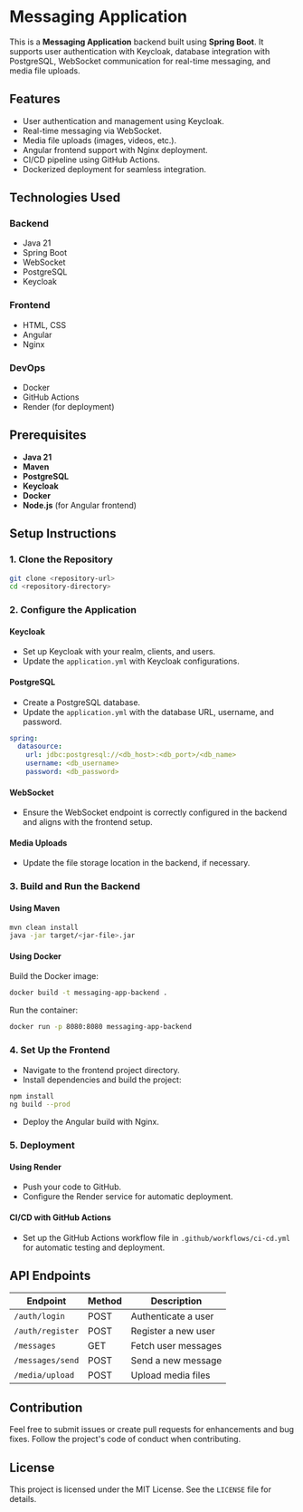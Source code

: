 # Messaging Application

This is a **Messaging Application** backend built using **Spring Boot**. It supports user authentication with Keycloak, database integration with PostgreSQL, WebSocket communication for real-time messaging, and media file uploads.

## Features

- User authentication and management using Keycloak.
- Real-time messaging via WebSocket.
- Media file uploads (images, videos, etc.).
- Angular frontend support with Nginx deployment.
- CI/CD pipeline using GitHub Actions.
- Dockerized deployment for seamless integration.

## Technologies Used

### Backend
- Java 21
- Spring Boot
- WebSocket
- PostgreSQL
- Keycloak

### Frontend
- HTML, CSS
- Angular
- Nginx

### DevOps
- Docker
- GitHub Actions
- Render (for deployment)

## Prerequisites

- **Java 21**
- **Maven**
- **PostgreSQL**
- **Keycloak**
- **Docker**
- **Node.js** (for Angular frontend)

## Setup Instructions

### 1. Clone the Repository
```bash
git clone <repository-url>
cd <repository-directory>
```

### 2. Configure the Application

#### Keycloak
- Set up Keycloak with your realm, clients, and users.
- Update the `application.yml` with Keycloak configurations.

#### PostgreSQL
- Create a PostgreSQL database.
- Update the `application.yml` with the database URL, username, and password.

```yaml
spring:
  datasource:
    url: jdbc:postgresql://<db_host>:<db_port>/<db_name>
    username: <db_username>
    password: <db_password>
```

#### WebSocket
- Ensure the WebSocket endpoint is correctly configured in the backend and aligns with the frontend setup.

#### Media Uploads
- Update the file storage location in the backend, if necessary.

### 3. Build and Run the Backend

#### Using Maven
```bash
mvn clean install
java -jar target/<jar-file>.jar
```

#### Using Docker
Build the Docker image:
```bash
docker build -t messaging-app-backend .
```
Run the container:
```bash
docker run -p 8080:8080 messaging-app-backend
```

### 4. Set Up the Frontend
- Navigate to the frontend project directory.
- Install dependencies and build the project:
```bash
npm install
ng build --prod
```
- Deploy the Angular build with Nginx.

### 5. Deployment
#### Using Render
- Push your code to GitHub.
- Configure the Render service for automatic deployment.

#### CI/CD with GitHub Actions
- Set up the GitHub Actions workflow file in `.github/workflows/ci-cd.yml` for automatic testing and deployment.

## API Endpoints

| Endpoint                | Method | Description                |
|-------------------------|--------|----------------------------|
| `/auth/login`           | POST   | Authenticate a user        |
| `/auth/register`        | POST   | Register a new user        |
| `/messages`             | GET    | Fetch user messages        |
| `/messages/send`        | POST   | Send a new message         |
| `/media/upload`         | POST   | Upload media files         |

## Contribution

Feel free to submit issues or create pull requests for enhancements and bug fixes. Follow the project's code of conduct when contributing.

## License

This project is licensed under the MIT License. See the `LICENSE` file for details.
